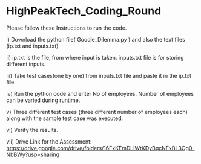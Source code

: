 # HighPeakTech_Coding_Round

Please follow these Instructions to run the code.

i) Download the python file( Goodie_Dilemma.py ) and also the text files (ip.txt and inputs.txt)

ii) ip.txt is the file, from where input is taken. inputs.txt file is for storing different inputs. 

iii) Take test cases(one by one) from inputs.txt  file and paste it in the ip.txt file

iv) Run the python code and enter No of employees. Number of employees can be varied during runtime.

v) Three different test cases (three different number of employees each) along with the sample test case was executed. 

vi) Verify the results.

vii) Drive Link for the Assessment: https://drive.google.com/drive/folders/16FxKEmDLIWtKDyBqcNFxBL3Og0-NbBWy?usp=sharing
